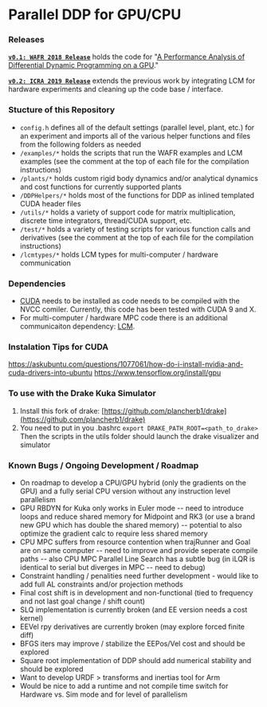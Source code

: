 # Parallel DDP for GPU/CPU #

### Releases
[**```v0.1: WAFR 2018 Release```**](https://github.com/plancherb1/parallel-DDP/tree/v0.1)
holds the code for "[A Performance Analysis of Differential Dynamic Programming on a GPU](https://agile.seas.harvard.edu/publications/performance-analysis-parallel-differential-dynamic-programming-gpu)."

[**```v0.2: ICRA 2019 Release```**](https://github.com/plancherb1/parallel-DDP/tree/v0.2) extends the previous work by integrating LCM for hardware experiments and cleaning up the code base / interface. <!--An extended abstract describing the hardware experiments can be found [here]().-->

### Stucture of this Repository
* ```config.h``` defines all of the default settings (parallel level, plant, etc.) for an experiment and imports all of the various helper functions and files from the following folders as needed
* ```/examples/*``` holds the scripts that run the WAFR examples and LCM examples (see the comment at the top of each file for the compilation instructions)
* ```/plants/*``` holds custom rigid body dynamics and/or analytical dynamics and cost functions for currently supported plants
* ```/DDPHelpers/*``` holds most of the functions for DDP as inlined templated CUDA header files
* ```/utils/*``` holds a variety of support code for matrix multiplication, discrete time integrators, thread/CUDA support, etc.
* ```/test/*``` holds a variety of testing scripts for various function calls and derivatives (see the comment at the top of each file for the compilation instructions)
* ```/lcmtypes/*``` holds LCM types for multi-computer / hardware communication

### Dependencies
* [CUDA](https://developer.nvidia.com/cuda-zone) needs to be installed as code needs to be compiled with the NVCC comiler. Currently, this code has been tested with CUDA 9 and X.
* For multi-computer / hardware MPC code there is an additional communicaiton dependency: [LCM](https://lcm-proj.github.io/).

### Instalation Tips for CUDA
https://askubuntu.com/questions/1077061/how-do-i-install-nvidia-and-cuda-drivers-into-ubuntu
https://www.tensorflow.org/install/gpu

### To use with the Drake Kuka Simulator
1) Install this fork of drake: [https://github.com/plancherb1/drake](https://github.com/plancherb1/drake)
2) You need to put in you .bashrc ```export DRAKE_PATH_ROOT=<path_to_drake>```
Then the scripts in the utils folder should launch the drake visualizer and simulator

### Known Bugs / Ongoing Development / Roadmap
* On roadmap to develop a CPU/GPU hybrid (only the gradients on the GPU) and a fully serial CPU version without any instruction level parallelism
* GPU RBDYN for Kuka only works in Euler mode -- need to introduce loops and reduce shared memory for Midpoint and RK3 (or use a brand new GPU which has double the shared memory) -- potential to also optimize the gradient calc to require less shared memory
* CPU MPC suffers from resource contention when trajRunner and Goal are on same computer -- need to improve and provide seperate compile paths -- also CPU MPC Parallel Line Search has a subtle bug (in iLQR is identical to serial but diverges in MPC -- need to debug)
* Constraint handling / penalities need further development - would like to add full AL constraints and/or projection methods
* Final cost shift is in development and non-functional (tied to frequency and not last goal change / shift count)
* SLQ implementation is currently broken (and EE version needs a cost kernel)
* EEVel rpy derivatives are currently broken (may explore forced finite diff)
* BFGS iters may improve / stabilize the EEPos/Vel cost and should be explored
* Square root implementation of DDP should add numerical stability and should be explored
* Want to develop URDF > transforms and inertias tool for Arm
* Would be nice to add a runtime and not compile time switch for Hardware vs. Sim mode and for level of parallelism
